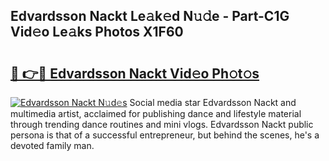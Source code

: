 ## Edvardsson Nackt Le𝚊k𝚎d N𝚞𝚍e - Part-C1G Vid𝚎o Le𝚊ks Photos X1F60

# <h2><a href="http://fb51ire.evod.top/?m=Edvardsson+Nackt">🔗 👉🔴 Edvardsson Nackt Vid𝚎o Ph𝚘t𝚘s</a></h2>

[![Edvardsson Nackt N𝚞d𝚎s](https://i.imgur.com/8V9OHl7.gif)](http://fb51ire.evod.top/?m=Edvardsson+Nackt)
Social media star Edvardsson Nackt and multimedia artist, acclaimed for publishing dance and lifestyle material through trending dance routines and mini vlogs. Edvardsson Nackt public persona is that of a successful entrepreneur, but behind the scenes, he's a devoted family man. 
